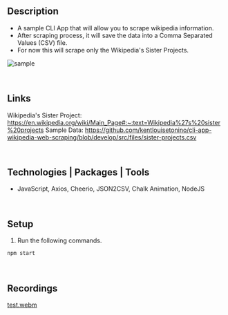 ## Description
- A sample CLI App that will allow you to scrape wikipedia information.
- After scraping process, it will save the data into a Comma Separated Values (CSV) file.
- For now this will scrape only the Wikipedia's Sister Projects.

![sample](https://user-images.githubusercontent.com/69438999/193521598-c0319469-e52e-43c2-b38a-02a48fa4e885.PNG)


<br />

## Links
Wikipedia's Sister Project: https://en.wikipedia.org/wiki/Main_Page#:~:text=Wikipedia%27s%20sister%20projects
Sample Data: https://github.com/kentlouisetonino/cli-app-wikipedia-web-scraping/blob/develop/src/files/sister-projects.csv

<br />

## Technologies | Packages | Tools
- JavaScript, Axios, Cheerio, JSON2CSV, Chalk Animation, NodeJS

<br />

## Setup
1. Run the following commands.
```bash
npm start
```

<br />

## Recordings
[test.webm](https://user-images.githubusercontent.com/69438999/193529069-cd94f049-0870-47b6-adde-220649ef9eb3.webm)
